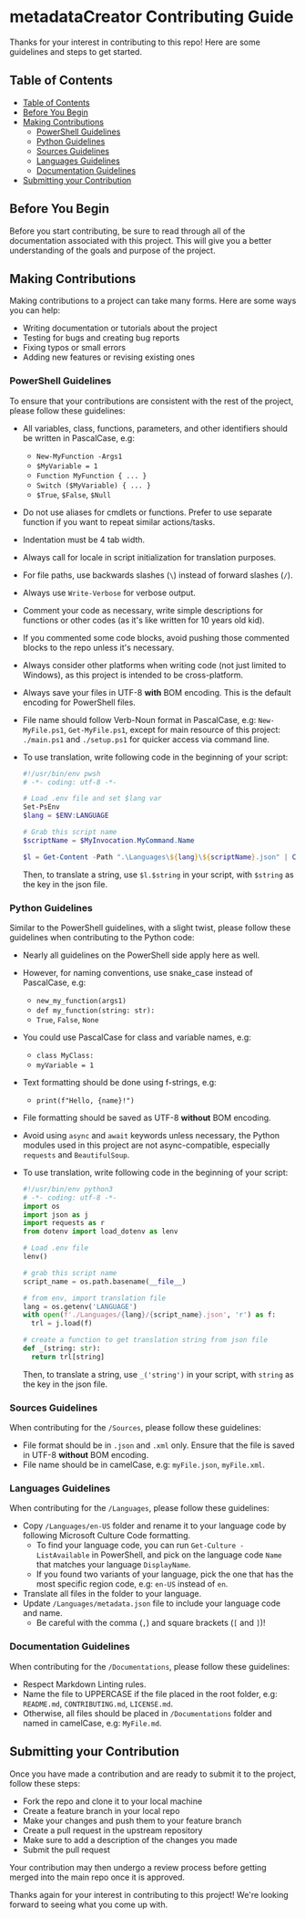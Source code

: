 # metadataCreator Contributing Guide <!-- omit in toc -->

Thanks for your interest in contributing to this repo! Here are some guidelines
and steps to get started.

## Table of Contents

* [Table of Contents](#table-of-contents)
* [Before You Begin](#before-you-begin)
* [Making Contributions](#making-contributions)
  * [PowerShell Guidelines](#powershell-guidelines)
  * [Python Guidelines](#python-guidelines)
  * [Sources Guidelines](#sources-guidelines)
  * [Languages Guidelines](#languages-guidelines)
  * [Documentation Guidelines](#documentation-guidelines)
* [Submitting your Contribution](#submitting-your-contribution)

## Before You Begin

Before you start contributing, be sure to read through all of the documentation
associated with this project. This will give you a better understanding of the
goals and purpose of the project.

## Making Contributions

Making contributions to a project can take many forms. Here are some ways you
can help:

* Writing documentation or tutorials about the project
* Testing for bugs and creating bug reports
* Fixing typos or small errors
* Adding new features or revising existing ones

### PowerShell Guidelines

To ensure that your contributions are consistent with the rest of the project,
please follow these guidelines:

* All variables, class, functions, parameters, and other identifiers should be
  written in PascalCase, e.g:
  * `New-MyFunction -Args1`
  * `$MyVariable = 1`
  * `Function MyFunction { ... }`
  * `Switch ($MyVariable) { ... }`
  * `$True`, `$False`, `$Null`
* Do not use aliases for cmdlets or functions. Prefer to use separate function
  if you want to repeat similar actions/tasks.
* Indentation must be 4 tab width.
* Always call for locale in script initialization for translation purposes.
* For file paths, use backwards slashes (`\`) instead of forward slashes (`/`).
* Always use `Write-Verbose` for verbose output.
* Comment your code as necessary, write simple descriptions for functions or
  other codes (as it's like written for 10 years old kid).
* If you commented some code blocks, avoid pushing those commented blocks to the
  repo unless it's necessary.
* Always consider other platforms when writing code (not just limited to
  Windows), as this project is intended to be cross-platform.
* Always save your files in UTF-8 **with** BOM encoding. This is the default
  encoding for PowerShell files.
* File name should follow Verb-Noun format in PascalCase, e.g: `New-MyFile.ps1`,
  `Get-MyFile.ps1`, except for main resource of this project: `./main.ps1` and
  `./setup.ps1` for quicker access via command line.
* To use translation, write following code in the beginning of your script:

  <!-- markdownlint-disable MD010 -->
  ```powershell
  #!/usr/bin/env pwsh
  # -*- coding: utf-8 -*-

  # Load .env file and set $lang var
  Set-PsEnv
  $lang = $ENV:LANGUAGE

  # Grab this script name
  $scriptName = $MyInvocation.MyCommand.Name

  $l = Get-Content -Path ".\Languages\${lang}\${scriptName}.json" | ConvertFrom-Json
  ```
  <!-- markdownlint-enable MD010 -->

  Then, to translate a string, use `$l.$string` in your script, with `$string`
  as the key in the json file.

### Python Guidelines

Similar to the PowerShell guidelines, with a slight twist, please follow these
guidelines when contributing to the Python code:

* Nearly all guidelines on the PowerShell side apply here as well.
* However, for naming conventions, use snake_case instead of PascalCase, e.g:
  * `new_my_function(args1)`
  * `def my_function(string: str):`
  * `True`, `False`, `None`
* You could use PascalCase for class and variable names, e.g:
  * `class MyClass:`
  * `myVariable = 1`
* Text formatting should be done using f-strings, e.g:
  * `print(f"Hello, {name}!")`
* File formatting should be saved as UTF-8 **without** BOM encoding.
* Avoid using `async` and `await` keywords unless necessary, the Python modules
  used in this project are not async-compatible, especially `requests` and
  `BeautifulSoup`.
* To use translation, write following code in the beginning of your script:

  <!-- markdownlint-disable MD010 -->
  ```python
  #!/usr/bin/env python3
  # -*- coding: utf-8 -*-
  import os
  import json as j
  import requests as r
  from dotenv import load_dotenv as lenv

  # Load .env file
  lenv()

  # grab this script name
  script_name = os.path.basename(__file__)

  # from env, import translation file
  lang = os.getenv('LANGUAGE')
  with open(f'./Languages/{lang}/{script_name}.json', 'r') as f:
  	trl = j.load(f)

  # create a function to get translation string from json file
  def _(string: str):
  	return trl[string]
  ```
  <!-- markdownlint-enable MD010 -->

  Then, to translate a string, use `_('string')` in your script, with `string`
  as the key in the json file.

### Sources Guidelines

When contributing for the `/Sources`, please follow these guidelines:

* File format should be in `.json` and `.xml` only. Ensure that the file is
  saved in UTF-8 **without** BOM encoding.
* File name should be in camelCase, e.g: `myFile.json`, `myFile.xml`.

### Languages Guidelines

When contributing for the `/Languages`, please follow these guidelines:

* Copy `/Languages/en-US` folder and rename it to your language code by
  following Microsoft Culture Code formatting.
  * To find your language code, you can run `Get-Culture -ListAvailable` in
    PowerShell, and pick on the language code `Name` that matches your language
    `DisplayName`.
  * If you found two variants of your language, pick the one that has the most
    specific region code, e.g: `en-US` instead of `en`.
* Translate all files in the folder to your language.
* Update `/Languages/metadata.json` file to include your language code and name.
  * Be careful with the comma (`,`) and square brackets (`[` and `]`)!

### Documentation Guidelines

When contributing for the `/Documentations`, please follow these guidelines:

* Respect Markdown Linting rules.
* Name the file to UPPERCASE if the file placed in the root folder, e.g:
  `README.md`, `CONTRIBUTING.md`, `LICENSE.md`.
* Otherwise, all files should be placed in `/Documentations` folder and named in
  camelCase, e.g: `MyFile.md`.

## Submitting your Contribution

Once you have made a contribution and are ready to submit it to the project,
follow these steps:

* Fork the repo and clone it to your local machine
* Create a feature branch in your local repo
* Make your changes and push them to your feature branch
* Create a pull request in the upstream repository
* Make sure to add a description of the changes you made
* Submit the pull request

Your contribution may then undergo a review process before getting merged into
the main repo once it is approved.

Thanks again for your interest in contributing to this project! We're looking
forward to seeing what you come up with.

